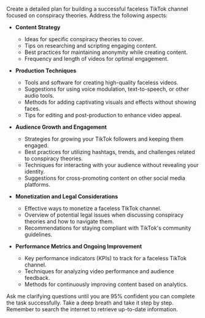 Create a detailed plan for building a successful faceless TikTok channel focused on conspiracy theories. Address the following aspects:

- **Content Strategy**
  - Ideas for specific conspiracy theories to cover.
  - Tips on researching and scripting engaging content.
  - Best practices for maintaining anonymity while creating content.
  - Frequency and length of videos for optimal engagement.

- **Production Techniques**
  - Tools and software for creating high-quality faceless videos.
  - Suggestions for using voice modulation, text-to-speech, or other audio tools.
  - Methods for adding captivating visuals and effects without showing faces.
  - Tips for editing and post-production to enhance video appeal.

- **Audience Growth and Engagement**
  - Strategies for growing your TikTok followers and keeping them engaged.
  - Best practices for utilizing hashtags, trends, and challenges related to conspiracy theories.
  - Techniques for interacting with your audience without revealing your identity.
  - Suggestions for cross-promoting content on other social media platforms.

- **Monetization and Legal Considerations**
  - Effective ways to monetize a faceless TikTok channel.
  - Overview of potential legal issues when discussing conspiracy theories and how to navigate them.
  - Recommendations for staying compliant with TikTok's community guidelines.

- **Performance Metrics and Ongoing Improvement**
  - Key performance indicators (KPIs) to track for a faceless TikTok channel.
  - Techniques for analyzing video performance and audience feedback.
  - Methods for continuously improving content based on analytics.

Ask me clarifying questions until you are 95% confident you can complete the task successfully. Take a deep breath and take it step by step. Remember to search the internet to retrieve up-to-date information.